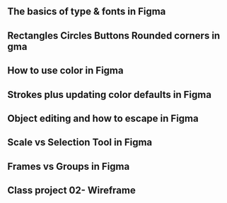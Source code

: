 ## The basics of type & fonts in Figma 


## Rectangles Circles Buttons Rounded corners in gma

## How to use color in Figma

## Strokes plus updating color defaults in Figma

## Object editing and how to escape in Figma

## Scale vs Selection Tool in Figma

## Frames vs Groups in Figma

## Class project 02- Wireframe
